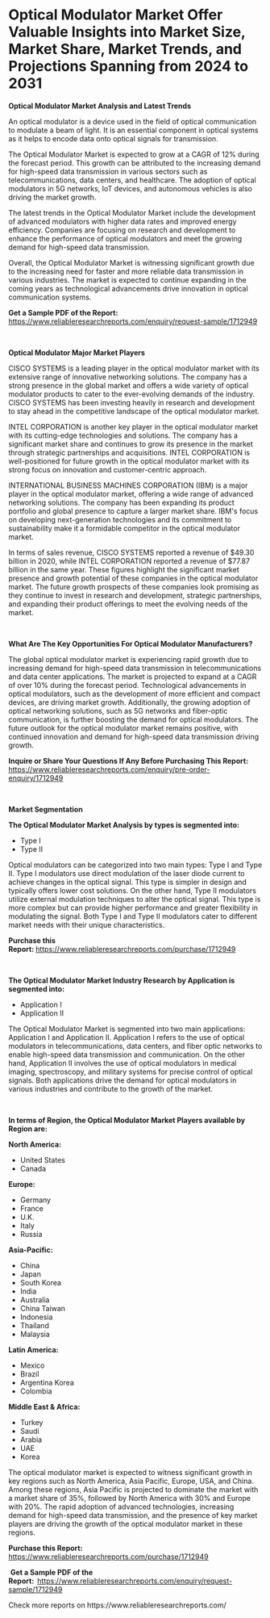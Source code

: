 <p><h1>Optical Modulator Market Offer Valuable Insights into Market Size, Market Share, Market Trends, and Projections Spanning from 2024 to 2031</h1></p><p><strong>Optical Modulator Market Analysis and Latest Trends</strong></p>
<p><p>An optical modulator is a device used in the field of optical communication to modulate a beam of light. It is an essential component in optical systems as it helps to encode data onto optical signals for transmission.</p><p>The Optical Modulator Market is expected to grow at a CAGR of 12% during the forecast period. This growth can be attributed to the increasing demand for high-speed data transmission in various sectors such as telecommunications, data centers, and healthcare. The adoption of optical modulators in 5G networks, IoT devices, and autonomous vehicles is also driving the market growth.</p><p>The latest trends in the Optical Modulator Market include the development of advanced modulators with higher data rates and improved energy efficiency. Companies are focusing on research and development to enhance the performance of optical modulators and meet the growing demand for high-speed data transmission.</p><p>Overall, the Optical Modulator Market is witnessing significant growth due to the increasing need for faster and more reliable data transmission in various industries. The market is expected to continue expanding in the coming years as technological advancements drive innovation in optical communication systems.</p></p>
<p><strong>Get a Sample PDF of the Report:&nbsp;</strong> <a href="https://www.reliableresearchreports.com/enquiry/request-sample/1712949">https://www.reliableresearchreports.com/enquiry/request-sample/1712949</a></p>
<p>&nbsp;</p>
<p><strong>Optical Modulator Major Market Players</strong></p>
<p><p>CISCO SYSTEMS is a leading player in the optical modulator market with its extensive range of innovative networking solutions. The company has a strong presence in the global market and offers a wide variety of optical modulator products to cater to the ever-evolving demands of the industry. CISCO SYSTEMS has been investing heavily in research and development to stay ahead in the competitive landscape of the optical modulator market.</p><p>INTEL CORPORATION is another key player in the optical modulator market with its cutting-edge technologies and solutions. The company has a significant market share and continues to grow its presence in the market through strategic partnerships and acquisitions. INTEL CORPORATION is well-positioned for future growth in the optical modulator market with its strong focus on innovation and customer-centric approach.</p><p>INTERNATIONAL BUSINESS MACHINES CORPORATION (IBM) is a major player in the optical modulator market, offering a wide range of advanced networking solutions. The company has been expanding its product portfolio and global presence to capture a larger market share. IBM's focus on developing next-generation technologies and its commitment to sustainability make it a formidable competitor in the optical modulator market.</p><p>In terms of sales revenue, CISCO SYSTEMS reported a revenue of $49.30 billion in 2020, while INTEL CORPORATION reported a revenue of $77.87 billion in the same year. These figures highlight the significant market presence and growth potential of these companies in the optical modulator market. The future growth prospects of these companies look promising as they continue to invest in research and development, strategic partnerships, and expanding their product offerings to meet the evolving needs of the market.</p></p>
<p>&nbsp;</p>
<p><strong>What Are The Key Opportunities For Optical Modulator Manufacturers?</strong></p>
<p><p>The global optical modulator market is experiencing rapid growth due to increasing demand for high-speed data transmission in telecommunications and data center applications. The market is projected to expand at a CAGR of over 10% during the forecast period. Technological advancements in optical modulators, such as the development of more efficient and compact devices, are driving market growth. Additionally, the growing adoption of optical networking solutions, such as 5G networks and fiber-optic communication, is further boosting the demand for optical modulators. The future outlook for the optical modulator market remains positive, with continued innovation and demand for high-speed data transmission driving growth.</p></p>
<p><strong>Inquire or Share Your Questions If Any Before Purchasing This Report:</strong> <a href="https://www.reliableresearchreports.com/enquiry/pre-order-enquiry/1712949">https://www.reliableresearchreports.com/enquiry/pre-order-enquiry/1712949</a></p>
<p>&nbsp;</p>
<p><strong>Market Segmentation</strong></p>
<p><strong>The Optical Modulator Market Analysis by types is segmented into:</strong></p>
<p><ul><li>Type I</li><li>Type II</li></ul></p>
<p><p>Optical modulators can be categorized into two main types: Type I and Type II. Type I modulators use direct modulation of the laser diode current to achieve changes in the optical signal. This type is simpler in design and typically offers lower cost solutions. On the other hand, Type II modulators utilize external modulation techniques to alter the optical signal. This type is more complex but can provide higher performance and greater flexibility in modulating the signal. Both Type I and Type II modulators cater to different market needs with their unique characteristics.</p></p>
<p><strong>Purchase this Report:&nbsp;</strong><a href="https://www.reliableresearchreports.com/purchase/1712949">https://www.reliableresearchreports.com/purchase/1712949</a></p>
<p>&nbsp;</p>
<p><strong>The Optical Modulator Market Industry Research by Application is segmented into:</strong></p>
<p><ul><li>Application I</li><li>Application II</li></ul></p>
<p><p>The Optical Modulator Market is segmented into two main applications: Application I and Application II. Application I refers to the use of optical modulators in telecommunications, data centers, and fiber optic networks to enable high-speed data transmission and communication. On the other hand, Application II involves the use of optical modulators in medical imaging, spectroscopy, and military systems for precise control of optical signals. Both applications drive the demand for optical modulators in various industries and contribute to the growth of the market.</p></p>
<p>&nbsp;</p>
<p><strong>In terms of Region, the Optical Modulator Market Players available by Region are:</strong></p>
<p>
    <p> <strong> North America: </strong>
        <ul>
            <li>United States</li>
            <li>Canada</li>
        </ul>
        </p> 
    <p> <strong> Europe: </strong>
        <ul>
            <li>Germany</li>
            <li>France</li>
            <li>U.K.</li>
            <li>Italy</li>
            <li>Russia</li>
        </ul>
        </p> 
    <p> <strong> Asia-Pacific: </strong>
        <ul>
            <li>China</li>
            <li>Japan</li>
            <li>South Korea</li>
            <li>India</li>
            <li>Australia</li>
            <li>China Taiwan</li>
            <li>Indonesia</li>
            <li>Thailand</li>
            <li>Malaysia</li>
        </ul>
        </p> 
    <p> <strong> Latin America: </strong>
        <ul>
            <li>Mexico</li>
            <li>Brazil</li>
            <li>Argentina Korea</li>
            <li>Colombia</li>
        </ul>
        </p> 
    <p> <strong> Middle East & Africa: </strong>
        <ul>
            <li>Turkey</li>
            <li>Saudi</li>
            <li>Arabia</li>
            <li>UAE</li>
            <li>Korea</li>
        </ul>
    </p>
    </p>
<p><p>The optical modulator market is expected to witness significant growth in key regions such as North America, Asia Pacific, Europe, USA, and China. Among these regions, Asia Pacific is projected to dominate the market with a market share of 35%, followed by North America with 30% and Europe with 20%. The rapid adoption of advanced technologies, increasing demand for high-speed data transmission, and the presence of key market players are driving the growth of the optical modulator market in these regions.</p></p>
<p><strong>Purchase this Report: </strong><a href="https://www.reliableresearchreports.com/purchase/1712949">https://www.reliableresearchreports.com/purchase/1712949</a></p>
<p>&nbsp;<strong>Get a Sample PDF of the Report:&nbsp;&nbsp;</strong><a href="https://www.reliableresearchreports.com/enquiry/request-sample/1712949">https://www.reliableresearchreports.com/enquiry/request-sample/1712949</a></p>
<p><strong></strong></p>
<p>Check more reports on https://www.reliableresearchreports.com/</p>